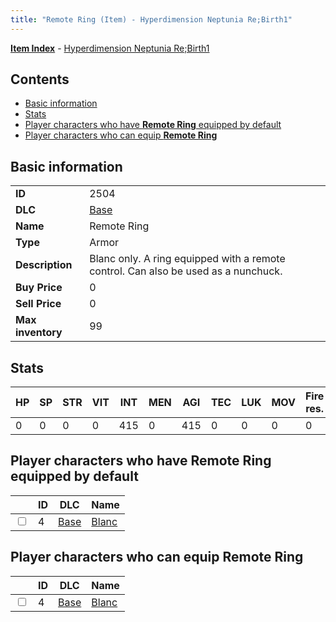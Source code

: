 ```yaml
---
title: "Remote Ring (Item) - Hyperdimension Neptunia Re;Birth1"
---
```


[**Item Index**](/neptunia/rb1/item/index.html) - [Hyperdimension Neptunia Re;Birth1](/neptunia/rb1)

## Contents

- [Basic information](#basic-information)
- [Stats](#stats)
- [Player characters who have **Remote Ring** equipped by default](#player-characters-who-have-remote-ring-equipped-by-default)
- [Player characters who can equip **Remote Ring**](#player-characters-who-can-equip-remote-ring)

## Basic information

|   |   |
| -- | -- |
| **ID** | 2504 |
| **DLC** | [Base](/neptunia/rb1/dlc/1-base.html) |
| **Name** | Remote Ring |
| **Type** | Armor |
| **Description** | Blanc only. A ring equipped with a remote control. Can also be used as a nunchuck. |
| **Buy Price** | 0 |
| **Sell Price** | 0 |
| **Max inventory** | 99 |


## Stats

| HP | SP | STR | VIT | INT | MEN | AGI | TEC | LUK | MOV | Fire res. | Ice res. | Wind res. | Lightning res. |
| -- | -- | --- | --- | --- | --- | --- | --- | --- | --- | --------- | -------- | --------- | -------------- |
| 0 | 0 | 0 | 0 | 415 | 0 | 415 | 0 | 0 | 0 | 0 | 0 | 0 | 0 |


## Player characters who have **Remote Ring** equipped by default

|    | ID | DLC | Name |
| -- | -- | --- | ---- |
| <input type="checkbox" id="rb1-player-1-4" class="trackbox" /> | 4 | [Base](/neptunia/rb1/dlc/1-base.html) | [Blanc](/neptunia/rb1/player/1-4-blanc.html) |


## Player characters who can equip **Remote Ring**

|    | ID | DLC | Name |
| -- | -- | --- | ---- |
| <input type="checkbox" id="rb1-player-1-4" class="trackbox" /> | 4 | [Base](/neptunia/rb1/dlc/1-base.html) | [Blanc](/neptunia/rb1/player/1-4-blanc.html) |
